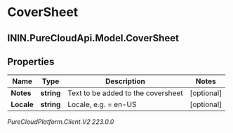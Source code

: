 # CoverSheet

## ININ.PureCloudApi.Model.CoverSheet

## Properties

|Name | Type | Description | Notes|
|------------ | ------------- | ------------- | -------------|
| **Notes** | **string** | Text to be added to the coversheet | [optional] |
| **Locale** | **string** | Locale, e.g. &#x3D; en-US | [optional] |



_PureCloudPlatform.Client.V2 223.0.0_
